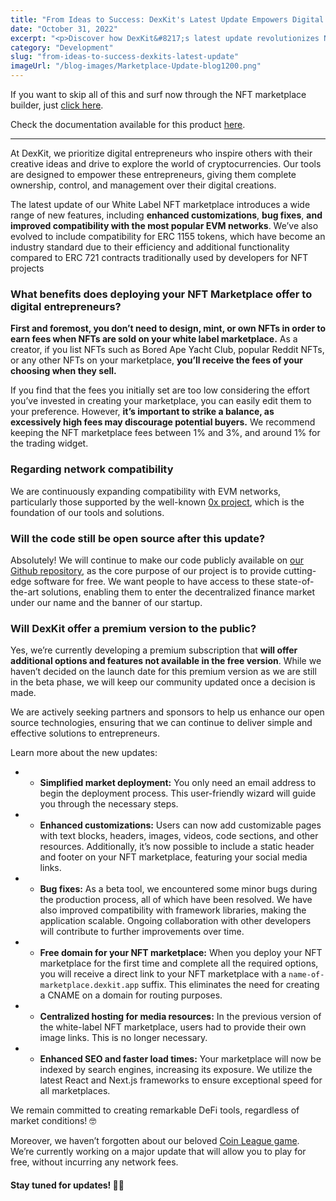 ```yaml
---
title: "From Ideas to Success: DexKit's Latest Update Empowers Digital Entrepreneurs in the Crypto World"
date: "October 31, 2022"
excerpt: "<p>Discover how DexKit&#8217;s latest update revolutionizes NFT marketplaces, providing digital entrepreneurs with unparalleled control, enhanced customizations, and improved SEO. Explore the new features, including compatibility with ERC 1155 tokens, simplified deployment process, bug fixes, and more. Learn how DexKit empowers creators to maximize their earnings and amplify their presence in the decentralized finance market</p> "
category: "Development"
slug: "from-ideas-to-success-dexkits-latest-update"
imageUrl: "/blog-images/Marketplace-Update-blog1200.png"
---
```


If you want to skip all of this and surf now through the NFT marketplace builder, just [click here](https://whitelabel-nft.dexkit.com/admin).

Check the documentation available for this product [here](https://docs.dexkit.com/defi-products/nft-marketplace/overview).

* * *

At DexKit, we prioritize digital entrepreneurs who inspire others with their creative ideas and drive to explore the world of cryptocurrencies. Our tools are designed to empower these entrepreneurs, giving them complete ownership, control, and management over their digital creations.

The latest update of our White Label NFT marketplace introduces a wide range of new features, including **enhanced customizations**, **bug fixes**, **and improved compatibility with the most popular EVM networks**. We’ve also evolved to include compatibility for ERC 1155 tokens, which have become an industry standard due to their efficiency and additional functionality compared to ERC 721 contracts traditionally used by developers for NFT projects

### What benefits does deploying your NFT Marketplace offer to digital entrepreneurs?

**First and foremost, you don’t need to design, mint, or own NFTs in order to earn fees when NFTs are sold on your white label marketplace.** As a creator, if you list NFTs such as Bored Ape Yacht Club, popular Reddit NFTs, or any other NFTs on your marketplace, **you’ll receive the fees of your choosing when they sell.**

If you find that the fees you initially set are too low considering the effort you’ve invested in creating your marketplace, you can easily edit them to your preference. However, **it’s important to strike a balance, as excessively high fees may discourage potential buyers.** We recommend keeping the NFT marketplace fees between 1% and 3%, and around 1% for the trading widget.

### Regarding network compatibility

We are continuously expanding compatibility with EVM networks, particularly those supported by the well-known [0x project](https://0x.org/), which is the foundation of our tools and solutions.

### Will the code still be open source after this update?

Absolutely! We will continue to make our code publicly available on [our Github repository](https://github.com/DexKit/open-nft-marketplace), as the core purpose of our project is to provide cutting-edge software for free. We want people to have access to these state-of-the-art solutions, enabling them to enter the decentralized finance market under our name and the banner of our startup.

### Will DexKit offer a premium version to the public?

Yes, we’re currently developing a premium subscription that **will offer additional options and features not available in the free version**. While we haven’t decided on the launch date for this premium version as we are still in the beta phase, we will keep our community updated once a decision is made.

We are actively seeking partners and sponsors to help us enhance our open source technologies, ensuring that we can continue to deliver simple and effective solutions to entrepreneurs.

Learn more about the new updates:

* * **Simplified market deployment:** You only need an email address to begin the deployment process. This user-friendly wizard will guide you through the necessary steps.

* * **Enhanced customizations:** Users can now add customizable pages with text blocks, headers, images, videos, code sections, and other resources. Additionally, it’s now possible to include a static header and footer on your NFT marketplace, featuring your social media links.

* * **Bug fixes:** As a beta tool, we encountered some minor bugs during the production process, all of which have been resolved. We have also improved compatibility with framework libraries, making the application scalable. Ongoing collaboration with other developers will contribute to further improvements over time.

* * **Free domain for your NFT marketplace:** When you deploy your NFT marketplace for the first time and complete all the required options, you will receive a direct link to your NFT marketplace with a `name-of-marketplace.dexkit.app` suffix. This eliminates the need for creating a CNAME on a domain for routing purposes.

* * **Centralized hosting for media resources:** In the previous version of the white-label NFT marketplace, users had to provide their own image links. This is no longer necessary.

* * **Enhanced SEO and faster load times:** Your marketplace will now be indexed by search engines, increasing its exposure. We utilize the latest React and Next.js frameworks to ensure exceptional speed for all marketplaces.

We remain committed to creating remarkable DeFi tools, regardless of market conditions! 🤓

Moreover, we haven’t forgotten about our beloved [Coin League game](https://coinleague.com/). We’re currently working on a major update that will allow you to play for free, without incurring any network fees.

#### **Stay tuned for updates! 🧙‍♂️**
